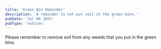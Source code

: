 ```yaml
---
title: 'Green Bin Reminder'
description: 'A reminder to not put soil in the green bins.'
pubDate: 'Jul 08 2023'
pubType: 'notices'
---
```


Please remember to remove soil from any weeds that you put in the green bins.